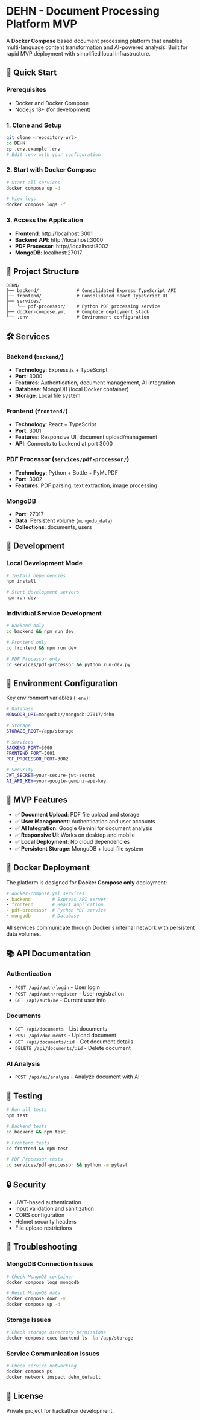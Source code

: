 # DEHN - Document Processing Platform MVP

A **Docker Compose** based document processing platform that enables multi-language content transformation and AI-powered analysis. Built for rapid MVP deployment with simplified local infrastructure.

## 🚀 Quick Start

### Prerequisites
- Docker and Docker Compose
- Node.js 18+ (for development)

### 1. Clone and Setup
```bash
git clone <repository-url>
cd DEHN
cp .env.example .env
# Edit .env with your configuration
```

### 2. Start with Docker Compose
```bash
# Start all services
docker compose up -d

# View logs
docker compose logs -f
```

### 3. Access the Application
- **Frontend**: http://localhost:3001
- **Backend API**: http://localhost:3000  
- **PDF Processor**: http://localhost:3002
- **MongoDB**: localhost:27017

## 📁 Project Structure

```
DEHN/
├── backend/              # Consolidated Express TypeScript API
├── frontend/             # Consolidated React TypeScript UI  
├── services/
│   └── pdf-processor/    # Python PDF processing service
├── docker-compose.yml    # Complete deployment stack
└── .env                  # Environment configuration
```

## 🛠️ Services

### Backend (`backend/`)
- **Technology**: Express.js + TypeScript
- **Port**: 3000
- **Features**: Authentication, document management, AI integration
- **Database**: MongoDB (local Docker container)
- **Storage**: Local file system

### Frontend (`frontend/`)
- **Technology**: React + TypeScript  
- **Port**: 3001
- **Features**: Responsive UI, document upload/management
- **API**: Connects to backend at port 3000

### PDF Processor (`services/pdf-processor/`)
- **Technology**: Python + Bottle + PyMuPDF
- **Port**: 3002
- **Features**: PDF parsing, text extraction, image processing

### MongoDB
- **Port**: 27017
- **Data**: Persistent volume (`mongodb_data`)
- **Collections**: documents, users

## 🔧 Development

### Local Development Mode
```bash
# Install dependencies
npm install

# Start development servers
npm run dev
```

### Individual Service Development
```bash
# Backend only
cd backend && npm run dev

# Frontend only  
cd frontend && npm run dev

# PDF Processor only
cd services/pdf-processor && python run-dev.py
```

## 📝 Environment Configuration

Key environment variables (`.env`):

```bash
# Database
MONGODB_URI=mongodb://mongodb:27017/dehn

# Storage
STORAGE_ROOT=/app/storage

# Services
BACKEND_PORT=3000
FRONTEND_PORT=3001
PDF_PROCESSOR_PORT=3002

# Security
JWT_SECRET=your-secure-jwt-secret
AI_API_KEY=your-google-gemini-api-key
```

## 🎯 MVP Features

- ✅ **Document Upload**: PDF file upload and storage
- ✅ **User Management**: Authentication and user accounts  
- ✅ **AI Integration**: Google Gemini for document analysis
- ✅ **Responsive UI**: Works on desktop and mobile
- ✅ **Local Deployment**: No cloud dependencies
- ✅ **Persistent Storage**: MongoDB + local file system

## 🐳 Docker Deployment

The platform is designed for **Docker Compose only** deployment:

```yaml
# docker-compose.yml services:
- backend        # Express API server
- frontend       # React application  
- pdf-processor  # Python PDF service
- mongodb        # Database
```

All services communicate through Docker's internal network with persistent data volumes.

## 📚 API Documentation

### Authentication
- `POST /api/auth/login` - User login
- `POST /api/auth/register` - User registration
- `GET /api/auth/me` - Current user info

### Documents  
- `GET /api/documents` - List documents
- `POST /api/documents` - Upload document
- `GET /api/documents/:id` - Get document details
- `DELETE /api/documents/:id` - Delete document

### AI Analysis
- `POST /api/ai/analyze` - Analyze document with AI

## 🧪 Testing

```bash
# Run all tests
npm test

# Backend tests
cd backend && npm test

# Frontend tests  
cd frontend && npm test

# PDF Processor tests
cd services/pdf-processor && python -m pytest
```

## 🔒 Security

- JWT-based authentication
- Input validation and sanitization
- CORS configuration
- Helmet security headers
- File upload restrictions

## 🚧 Troubleshooting

### MongoDB Connection Issues
```bash
# Check MongoDB container
docker compose logs mongodb

# Reset MongoDB data
docker compose down -v
docker compose up -d
```

### Storage Issues
```bash
# Check storage directory permissions
docker compose exec backend ls -la /app/storage
```

### Service Communication Issues  
```bash
# Check service networking
docker compose ps
docker network inspect dehn_default
```

## 📄 License

Private project for hackathon development.